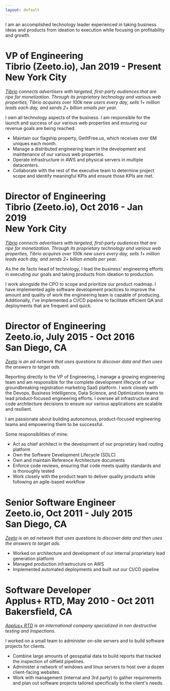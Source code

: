 ```yaml
---
layout: default
---
```


I am an accomplished technology leader experienced in taking business ideas and products from ideation to execution while focusing on profitability and growth.

# VP of Engineering<br />Tibrio (Zeeto.io), Jan 2019 - Present<br />New York City
*<a href="https://www.tibrio.com" target="_blank">Tibrio</a> connects advertisers with targeted, first-party audiences that are ripe for monetization. Through its proprietary technology and various web properties, Tibrio acquires over 100k new users every day, sells 1+ million leads each day, and sends 2+ billion emails per year.*

I own all technology aspects of the business. I am responsible for the launch and success of our various web properties and ensuring our revenue goals are being reached.

* Maintain our flagship property, GetItFree.us, which receives over 6M uniques each month.
* Manage a distributed engineering team in the development and maintenance of our various web properties.
* Operate infrastructure in AWS and physical servers in multiple datacenters.
* Collaborate with the rest of the executive team to determine project scope and identify meaningful KPIs and ensure those KPIs are met.

# Director of Engineering <br />Tibrio (Zeeto.io), Oct 2016 - Jan 2019<br />New York City
*<a href="https://www.tibrio.com" target="_blank">Tibrio</a> connects advertisers with targeted, first-party audiences that are ripe for monetization. Through its proprietary technology and various web properties, Tibrio acquires over 100k new users every day, sells 1+ million leads each day, and sends 2+ billion emails per year.*

As the de facto head of technology, I lead the business' engineering efforts in executing our goals and taking products from ideation to production.

I work alongside the CPO to scope and prioritize our product roadmap. I have implemented agile software development practices to improve the amount and quality of work the engineering team is capable of producing. Additionally, I've implemented a CI/CD pipeline to facilitate efficient QA and deployments that are frequent and quick. 

# Director of Engineering<br />Zeeto.io, July 2015 - Oct 2016<br />San Diego, CA
*<a href="https://zeeto.io" target="_blank">Zeeto</a> is an ad network that uses questions to discover data and then uses the answers to target ads.*

Reporting directly to the VP of Engineering, I manage a growing engineering team and am responsible for the complete development lifecycle of our groundbreaking registration marketing SaaS platform. I work closely with the Devops, Business Intelligence, Data Science, and Optimization teams to lead product-focused engineering efforts. I oversee all infrastructure and code architecture decisions to ensure our various applications are scalable and resilient.

I am passionate about building autonomous, product-focused engineering teams and empowering them to be successful.

Some responsibilities of mine:
* Act as chief architect in the development of our proprietary lead routing platform
* Own the Software Development Lifecycle (SDLC)
* Own and maintain Reference Architecture documents
* Enforce code reviews, ensuring that code meets quality standards and is thoroughly tested
* Work closely with the product team to deliver quality products while following an agile-based workflow

# Senior Software Engineer<br />Zeeto.io, Oct 2011 - July 2015<br />San Diego, CA
*<a href="https://zeeto.io" target="_blank">Zeeto</a> is an ad network that uses questions to discover data and then uses the answers to target ads.*

* Worked on architecture and development of our internal proprietary lead generation platform
* Managed production infrastructure on AWS
* Implemented automated deployments and built out our CI/CD pipeline

# Software Developer<br />Applus+ RTD, May 2010 - Oct 2011<br />Bakersfield, CA
*<a href="https://www.applus.com" target="_blank">Applus+ RTD</a> is an international company specialized in non destructive testing and Inspections.*

I worked on a small team to administer on-site servers and to build software projects for clients.

* Combine large amounts of geospatial data to build reports that tracked the inspection of oilfield pipelines.
* Administer a network of windows and linux servers to host over a dozen client-facing websites.
* Work with management (internal and 3rd party) to gather requirements and plan out software projects tailored specifically to the client's needs.

